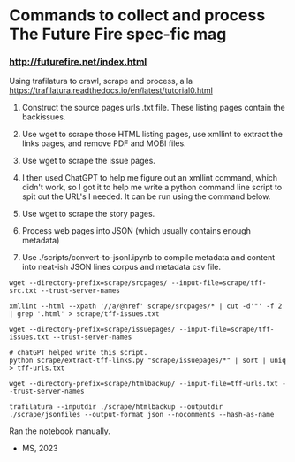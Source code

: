 # Commands to collect and process The Future Fire spec-fic mag
### http://futurefire.net/index.html

Using trafilatura to crawl, scrape and process, a la https://trafilatura.readthedocs.io/en/latest/tutorial0.html


1. Construct the source pages urls .txt file. These listing pages contain the backissues.
2. Use wget to scrape those HTML listing pages, use xmllint to extract the links pages, and remove PDF and MOBI files.
4. Use wget to scrape the issue pages.
5. I then used ChatGPT to help me figure out an xmllint command, which didn't work, so I got it to help me write a python command line script to spit out the URL's I needed. It can be run using the command below.
5. Use wget to scrape the story pages.
6. Process web pages into JSON (which usually contains enough metadata)

7. Use ./scripts/convert-to-jsonl.ipynb to compile metadata and content into neat-ish JSON lines corpus and metadata csv file.


```
wget --directory-prefix=scrape/srcpages/ --input-file=scrape/tff-src.txt --trust-server-names

xmllint --html --xpath '//a/@href' scrape/srcpages/* | cut -d'"' -f 2 | grep '.html' > scrape/tff-issues.txt

wget --directory-prefix=scrape/issuepages/ --input-file=scrape/tff-issues.txt --trust-server-names

# chatGPT helped write this script.
python scrape/extract-tff-links.py "scrape/issuepages/*" | sort | uniq > tff-urls.txt

wget --directory-prefix=scrape/htmlbackup/ --input-file=tff-urls.txt --trust-server-names

trafilatura --inputdir ./scrape/htmlbackup --outputdir ./scrape/jsonfiles --output-format json --nocomments --hash-as-name
```

Ran the notebook manually.

- MS, 2023